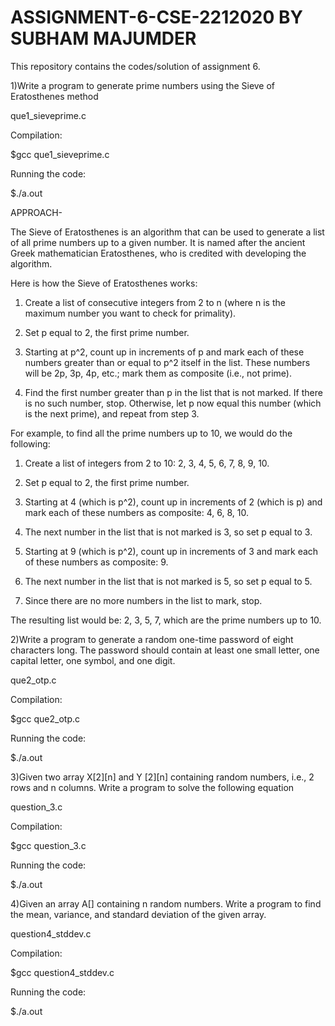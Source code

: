 # ASSIGNMENT-6-CSE-2212020 BY SUBHAM MAJUMDER
This repository contains the codes/solution of assignment 6.

1)Write a program to generate prime numbers using the Sieve of Eratosthenes method
 
 que1_sieveprime.c
 
Compilation:

$gcc que1_sieveprime.c

Running the code:

$./a.out

APPROACH-

The Sieve of Eratosthenes is an algorithm that can be used to generate a list of all prime numbers up to a given number.
It is named after the ancient Greek mathematician Eratosthenes, who is credited with developing the algorithm.

Here is how the Sieve of Eratosthenes works:

1) Create a list of consecutive integers from 2 to n (where n is the maximum number you want to check for primality).

2) Set p equal to 2, the first prime number.

3) Starting at p^2, count up in increments of p and mark each of these numbers greater than or equal to p^2 itself in the list.
   These numbers will be 2p, 3p, 4p, etc.; mark them as composite (i.e., not prime).

4) Find the first number greater than p in the list that is not marked. 
   If there is no such number, stop. Otherwise, let p now equal this number (which is the next prime),
   and repeat from step 3.

For example, to find all the prime numbers up to 10, we would do the following:

1) Create a list of integers from 2 to 10: 2, 3, 4, 5, 6, 7, 8, 9, 10.

2) Set p equal to 2, the first prime number.

3) Starting at 4 (which is p^2), count up in increments of 2 (which is p) and mark each of these numbers as composite: 4, 6, 8, 10.

4) The next number in the list that is not marked is 3, so set p equal to 3.

5) Starting at 9 (which is p^2), count up in increments of 3 and mark each of these numbers as composite: 9.

6) The next number in the list that is not marked is 5, so set p equal to 5.

7) Since there are no more numbers in the list to mark, stop.

The resulting list would be: 2, 3, 5, 7, which are the prime numbers up to 10.

2)Write a program to generate a random one-time password of eight characters long. The password
should contain at least one small letter, one capital letter, one symbol, and one digit.

 que2_otp.c

Compilation:

$gcc que2_otp.c

Running the code:

$./a.out

3)Given two array X[2][n] and Y [2][n] containing random numbers, i.e., 2 rows and n columns.
Write a program to solve the following equation

 question_3.c
 
Compilation:

$gcc question_3.c

Running the code:

$./a.out

4)Given an array A[] containing n random numbers. Write a program to find the mean, variance,
and standard deviation of the given array.

 question4_stddev.c
 
Compilation:

$gcc question4_stddev.c

Running the code:

$./a.out
